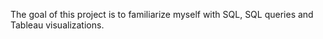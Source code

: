 The goal of this project is to familiarize myself with SQL, SQL queries and Tableau visualizations.
